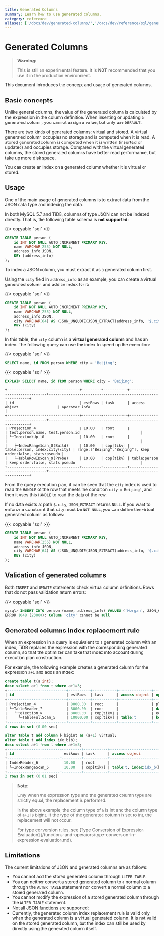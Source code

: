 ```yaml
---
title: Generated Columns
summary: Learn how to use generated columns.
category: reference
aliases: ['/docs/dev/generated-columns/','/docs/dev/reference/sql/generated-columns/']
---
```


# Generated Columns

> **Warning:**
>
> This is still an experimental feature. It is **NOT** recommended that you use it in the production environment.

This document introduces the concept and usage of generated columns.

## Basic concepts

Unlike general columns, the value of the generated column is calculated by the expression in the column definition. When inserting or updating a generated column, you cannot assign a value, but only use `DEFAULT`.

There are two kinds of generated columns: virtual and stored. A virtual generated column occupies no storage and is computed when it is read. A stored generated column is computed when it is written (inserted or updated) and occupies storage. Compared with the virtual generated columns, the stored generated columns have better read performance, but take up more disk space.

You can create an index on a generated column whether it is virtual or stored.

## Usage

One of the main usage of generated columns is to extract data from the JSON data type and indexing the data.

In both MySQL 5.7 and TiDB, columns of type JSON can not be indexed directly. That is, the following table schema is **not supported**:

{{< copyable "sql" >}}

```sql
CREATE TABLE person (
    id INT NOT NULL AUTO_INCREMENT PRIMARY KEY,
    name VARCHAR(255) NOT NULL,
    address_info JSON,
    KEY (address_info)
);
```

To index a JSON column, you must extract it as a generated column first.

Using the `city` field in `address_info` as an example, you can create a virtual generated column and add an index for it:

{{< copyable "sql" >}}

```sql
CREATE TABLE person (
    id INT NOT NULL AUTO_INCREMENT PRIMARY KEY,
    name VARCHAR(255) NOT NULL,
    address_info JSON,
    city VARCHAR(64) AS (JSON_UNQUOTE(JSON_EXTRACT(address_info, '$.city'))),
    KEY (city)
);
```

In this table, the `city` column is a **virtual generated column** and has an index. The following query can use the index to speed up the execution:

{{< copyable "sql" >}}

```sql
SELECT name, id FROM person WHERE city = 'Beijing';
```

{{< copyable "sql" >}}

```sql
EXPLAIN SELECT name, id FROM person WHERE city = 'Beijing';
```

```
+---------------------------------+---------+-----------+--------------------------------+-------------------------------------------------------------+
| id                              | estRows | task      | access object                  | operator info                                               |
+---------------------------------+---------+-----------+--------------------------------+-------------------------------------------------------------+
| Projection_4                    | 10.00   | root      |                                | test.person.name, test.person.id                            |
| └─IndexLookUp_10                | 10.00   | root      |                                |                                                             |
|   ├─IndexRangeScan_8(Build)     | 10.00   | cop[tikv] | table:person, index:city(city) | range:["Beijing","Beijing"], keep order:false, stats:pseudo |
|   └─TableRowIDScan_9(Probe)     | 10.00   | cop[tikv] | table:person                   | keep order:false, stats:pseudo                              |
+---------------------------------+---------+-----------+--------------------------------+-------------------------------------------------------------+
```

From the query execution plan, it can be seen that the `city` index is used to read the `HANDLE` of the row that meets the condition `city ='Beijing'`, and then it uses this `HANDLE` to read the data of the row.

If no data exists at path `$.city`, `JSON_EXTRACT` returns `NULL`. If you want to enforce a constraint that `city` must be `NOT NULL`, you can define the virtual generated column as follows:

{{< copyable "sql" >}}

```sql
CREATE TABLE person (
    id INT NOT NULL AUTO_INCREMENT PRIMARY KEY,
    name VARCHAR(255) NOT NULL,
    address_info JSON,
    city VARCHAR(64) AS (JSON_UNQUOTE(JSON_EXTRACT(address_info, '$.city'))) NOT NULL,
    KEY (city)
);
```

## Validation of generated columns

Both `INSERT` and `UPDATE` statements check virtual column definitions. Rows that do not pass validation return errors:

{{< copyable "sql" >}}

```sql
mysql> INSERT INTO person (name, address_info) VALUES ('Morgan', JSON_OBJECT('Country', 'Canada'));
ERROR 1048 (23000): Column 'city' cannot be null
```

## Generated columns index replacement rule

When an expression in a query is equivalent to a generated column with an index, TiDB replaces the expression with the corresponding generated column, so that the optimizer can take that index into account during execution plan construction.

For example, the following example creates a generated column for the expression `a+1` and adds an index:

```sql
create table t(a int);
desc select a+1 from t where a+1=3;
+---------------------------+----------+-----------+---------------+--------------------------------+
| id                        | estRows  | task      | access object | operator info                  |
+---------------------------+----------+-----------+---------------+--------------------------------+
| Projection_4              | 8000.00  | root      |               | plus(test.t.a, 1)->Column#3    |
| └─TableReader_7           | 8000.00  | root      |               | data:Selection_6               |
|   └─Selection_6           | 8000.00  | cop[tikv] |               | eq(plus(test.t.a, 1), 3)       |
|     └─TableFullScan_5     | 10000.00 | cop[tikv] | table:t       | keep order:false, stats:pseudo |
+---------------------------+----------+-----------+---------------+--------------------------------+
4 rows in set (0.00 sec)

alter table t add column b bigint as (a+1) virtual;
alter table t add index idx_b(b);
desc select a+1 from t where a+1=3;
+------------------------+---------+-----------+-------------------------+---------------------------------------------+
| id                     | estRows | task      | access object           | operator info                               |
+------------------------+---------+-----------+-------------------------+---------------------------------------------+
| IndexReader_6          | 10.00   | root      |                         | index:IndexRangeScan_5                      |
| └─IndexRangeScan_5     | 10.00   | cop[tikv] | table:t, index:idx_b(b) | range:[3,3], keep order:false, stats:pseudo |
+------------------------+---------+-----------+-------------------------+---------------------------------------------+
2 rows in set (0.01 sec)
```

> **Note:**
>
> Only when the expression type and the generated column type are strictly equal, the replacement is performed.
>
> In the above example, the column type of `a` is int and the column type of `a+1` is bigint. If the type of the generated column is set to int, the replacement will not occur.
>
> For type conversion rules, see [Type Conversion of Expression Evaluation] (/functions-and-operators/type-conversion-in-expression-evaluation.md).

## Limitations

The current limitations of JSON and generated columns are as follows:

- You cannot add the stored generated column through `ALTER TABLE`.
- You can neither convert a stored generated column to a normal column through the `ALTER TABLE` statement nor convert a normal column to a stored generated column.
- You cannot modify the expression of a stored generated column through the `ALTER TABLE` statement.
- Not all [JSON functions](/functions-and-operators/json-functions.md) are supported;
- Currently, the generated column index replacement rule is valid only when the generated column is a virtual generated column. It is not valid on the stored generated column, but the index can still be used by directly using the generated column itself.
